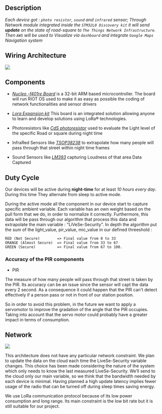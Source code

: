 ## Description

*Each device got : `photo resistor`, `sound` and `infrared` sensor; Through Network module integrated inside the `STM32L0 Discovery kit` it will send **update** on the state of road-square to `The Things Network Infrastructure`.
Then `AWS` will be used to Visualize via `dashboard` and integrate `Google Maps` Navigation system*

## Wiring Architecture

![](https://github.com/nardoz-dev/projectName/blob/main/docs/sharedpictures/STMLiVeSe.jpg)

## Components

- [*Nucleo -f401re Board*](https://www.st.com/en/evaluation-tools/nucleo-f401re.html) is a 32-bit ARM based microcontroller. The board will run RIOT OS used to make it as easy as possible the coding of network functionalities and sensor drivers

- [*Lora Expansion kit*](https://www.st.com/en/evaluation-tools/i-nucleo-lrwan1.html) This board is an integrated solution allowing anyone to learn and develop solutions using LoRa® technologies.

- Photoresistors like [*CdS photoresistor*](https://www.adafruit.com/product/161) used to evaluate the Light level of the specific Road or square during night time

- InfraRed Sensors like [*TSOP38238*](https://www.adafruit.com/product/157) to extrapolate how many people will pass through that street within night time frames

- Sound Sensors like [*LM393*](https://components101.com/modules/lm393-sound-detection-sensor-module) capturing Loudness of that area Data Captured 

## Duty Cycle 

Our devices will be active during **night-time** for at least *10 hours every day*. During this time They alternate from sleep to active mode.

During the active mode all the component in our device start to capture specific ambient variable. Each variable has an own weight based on the pull form that we do, in order to normalize it correctly. 
Furthermore, this data will be pass through our algorithm that process this data and extrapolate the main variable  : "LiVeSe-Security". 
In depth the algorithm put the sum of the light_value, pir_value, mic_value in our defined threeshold : 

    RED (Not Secure)        => Final value from 0 to 33
    ORANGE (Almost Secure)  => Final value from 33 to 67
    GREEN (Secure)          => Final value from 67 to 100.

### Accuracy of the PIR components

- PIR

The measure of how many people will pass through that street is taken by the PIR. Its accuracy can be an issue since the sensor will capt the data every 2 second. 
As a consequence it could happen that the PIR can't detect effectively if a person pass or not in front of our station position.

So in order to avoid this problem, in the future we want to apply a servomotor to improve the gradation of the angle that the PIR occupies.
Taking into account that the servo motor could probably have a greater impact in terms of consumption.


## Network 

![](https://github.com/nardoz-dev/projectName/blob/main/docs/sharedpictures/NetDiagram.png)


This architecture does not have any particular network constraint. We plan to update the data on the cloud each time the LiveSe-Security variable changes. This choice has been made considering the nature of the system which only needs to know the last measured LiveSe-Security. We’ll send to the cloud only our main variable, so we think that the bandwidth needed by each device is minimal. Having planned a high update latency implies fewer usage of the radio that can be turned off during sleep times saving energy.

We use LoRa communication protocol because of its low power consumption and long range. Its main constraint is the low bit rate but it is still suitable for our project.
